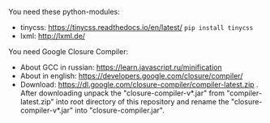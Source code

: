 You need these python-modules: 
- tinycss: https://tinycss.readthedocs.io/en/latest/ `pip install tinycss`
- lxml: http://lxml.de/

You need Google Closure Compiler:

- About GCC in russian: https://learn.javascript.ru/minification
- About in english: https://developers.google.com/closure/compiler/
- Download: https://dl.google.com/closure-compiler/compiler-latest.zip . After downloading unpack the "closure-compiler-v*.jar" from "compiler-latest.zip" into root directory of this repository and rename the "closure-compiler-v*.jar" into "closure-compiler.jar".